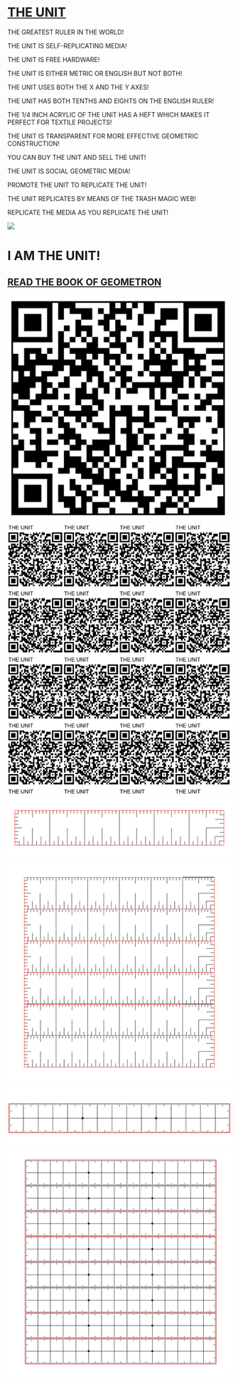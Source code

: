 # [THE UNIT](https://github.com/lafelabs/unit/)

THE GREATEST RULER IN THE WORLD!

THE UNIT IS SELF-REPLICATING MEDIA!

THE UNIT IS FREE HARDWARE!

THE UNIT IS EITHER METRIC OR ENGLISH BUT NOT BOTH!

THE UNIT USES BOTH THE X AND THE Y AXES!

THE UNIT HAS BOTH TENTHS AND EIGHTS ON THE ENGLISH RULER!

THE 1/4 INCH ACRYLIC OF THE UNIT HAS A HEFT WHICH MAKES IT PERFECT FOR TEXTILE PROJECTS!

THE UNIT IS TRANSPARENT FOR MORE EFFECTIVE GEOMETRIC CONSTRUCTION!

YOU CAN BUY THE UNIT AND SELL THE UNIT!

THE UNIT IS SOCIAL GEOMETRIC MEDIA!

PROMOTE THE UNIT TO REPLICATE THE UNIT!

THE UNIT REPLICATES BY MEANS OF THE TRASH MAGIC WEB!

REPLICATE THE MEDIA AS YOU REPLICATE THE UNIT!

![](https://upload.wikimedia.org/wikipedia/commons/a/ab/Unit_relations_in_the_new_SI.svg)

# I AM THE UNIT!

## [READ THE BOOK OF GEOMETRON](https://raw.githubusercontent.com/LafeLabs/bookofgeometron/main/main-bigpaper.pdf)

![](https://raw.githubusercontent.com/LafeLabs/unit/main/images/qrcode.png)
![](https://raw.githubusercontent.com/LafeLabs/unit/main/images/qrcode-page.png)
![](https://raw.githubusercontent.com/LafeLabs/unit/main/images/unit-6inch.svg)
![](https://raw.githubusercontent.com/LafeLabs/unit/main/images/unit-6inchx6.svg)
![](https://raw.githubusercontent.com/LafeLabs/unit/main/images/unit-15cm.svg)
![](https://raw.githubusercontent.com/LafeLabs/unit/main/images/unit-15cmx8.svg)
